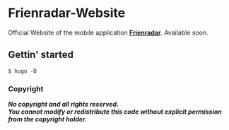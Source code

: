 # Frienradar-Website
Official Website of the mobile application [**Frienradar**](https://frienradar.com). Available soon.

## Gettin' started

```
$ hugo -D
```

### Copyright 

***No copyright and all rights reserved. <br> You cannot modify or redistribute this code without explicit permission from the copyright holder.***
